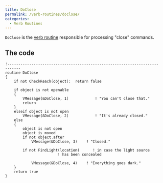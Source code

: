 ```yaml
---
title: DoClose
permalink: /verb-routines/doclose/
categories: 
  - Verb Routines
---
```


`DoClose` is the [verb routine](/verb-routines/)
responsible for processing "close" commands.

## The code

    !----------------------------------------------------------------------------
    routine DoClose
    {
        if not CheckReach(object):  return false

        if object is not openable
        {
            VMessage(&DoClose, 1)            ! "You can't close that."
            return
        }
        elseif object is not open
            VMessage(&DoClose, 2)            ! "It's already closed."
        else
        {
            object is not open
            object is moved
            if not object.after
                VMessage(&DoClose, 3)    ! "Closed."

            if not FindLight(location)      ! in case the light source
                            ! has been concealed

                VMessage(&DoClose, 4)    ! "Everything goes dark."
        }
        return true
    }
